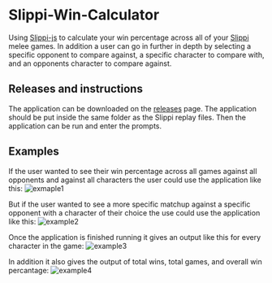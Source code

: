 # Slippi-Win-Calculator
Using [Slippi-js](https://github.com/project-slippi/slippi-js) to calculate your win percentage across all of your [Slippi](https://slippi.gg) melee games. In addition a user can go in further in depth by selecting a specific opponent to compare against, a specific character to compare with, and an opponents character to compare against.

## Releases and instructions
The application can be downloaded on the [releases](https://github.com/mcomatas/Slippi-Win-Calculator/releases) page. The application should be put inside the same folder as the Slippi replay files. Then the application can be run and enter the prompts.

## Examples
If the user wanted to see their win percentage across all games against all opponents and against all characters the user could use the application like this:
![exmaple1](https://gyazo.com/b4232a38e04f4d75977a2ca32e1ed71a)

But if the user wanted to see a more specific matchup against a specific opponent with a character of their choice the use could use the application like this:
![example2](https://gyazo.com/db7dea171c618c58f89efcaef22bae05)

Once the application is finished running it gives an output like this for every character in the game:
![example3](https://gyazo.com/dc5671bebc387fdc401088b82bda24f4)

In addition it also gives the output of total wins, total games, and overall win percantage:
![example4](https://gyazo.com/a22625d145ca15d24dc5610d25206c67)